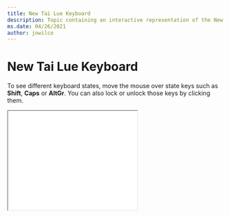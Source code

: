 ```yaml
--- 
title: New Tai Lue Keyboard 
description: Topic containing an interactive representation of the New Tai Lue Keyboard 
ms.date: 04/26/2021 
author: jowilco 
--- 
```

 
# New Tai Lue Keyboard 
 
To see different keyboard states, move the mouse over state keys such as **Shift**, **Caps** or **AltGr**. You can also lock or unlock those keys by clicking them. 
 
<iframe src="kbdntl.html" height="230"></iframe> 
